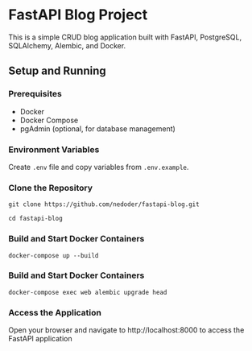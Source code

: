 # FastAPI Blog Project

This is a simple CRUD blog application built with FastAPI, PostgreSQL, SQLAlchemy, Alembic, and Docker.

## Setup and Running

### Prerequisites

- Docker
- Docker Compose
- pgAdmin (optional, for database management)

### Environment Variables

Create  `.env` file and copy variables from `.env.example`.

### Clone the Repository

```
git clone https://github.com/nedoder/fastapi-blog.git
```

```
cd fastapi-blog
```

### Build and Start Docker Containers

```
docker-compose up --build
```

### Build and Start Docker Containers

```
docker-compose exec web alembic upgrade head
```

### Access the Application

Open your browser and navigate to http://localhost:8000 to access the FastAPI application